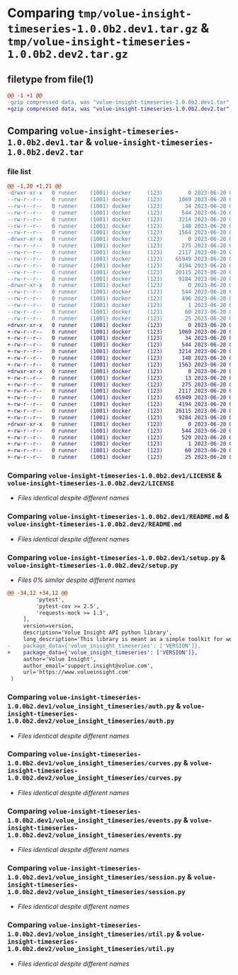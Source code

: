 # Comparing `tmp/volue-insight-timeseries-1.0.0b2.dev1.tar.gz` & `tmp/volue-insight-timeseries-1.0.0b2.dev2.tar.gz`

## filetype from file(1)

```diff
@@ -1 +1 @@
-gzip compressed data, was "volue-insight-timeseries-1.0.0b2.dev1.tar", last modified: Tue Jun 20 08:47:16 2023, max compression
+gzip compressed data, was "volue-insight-timeseries-1.0.0b2.dev2.tar", last modified: Tue Jun 20 08:54:47 2023, max compression
```

## Comparing `volue-insight-timeseries-1.0.0b2.dev1.tar` & `volue-insight-timeseries-1.0.0b2.dev2.tar`

### file list

```diff
@@ -1,20 +1,21 @@
-drwxr-xr-x   0 runner    (1001) docker     (123)        0 2023-06-20 08:47:16.315821 volue-insight-timeseries-1.0.0b2.dev1/
--rw-r--r--   0 runner    (1001) docker     (123)     1069 2023-06-20 08:47:06.000000 volue-insight-timeseries-1.0.0b2.dev1/LICENSE
--rw-r--r--   0 runner    (1001) docker     (123)       34 2023-06-20 08:47:06.000000 volue-insight-timeseries-1.0.0b2.dev1/MANIFEST.in
--rw-r--r--   0 runner    (1001) docker     (123)      544 2023-06-20 08:47:16.315821 volue-insight-timeseries-1.0.0b2.dev1/PKG-INFO
--rw-r--r--   0 runner    (1001) docker     (123)     3214 2023-06-20 08:47:06.000000 volue-insight-timeseries-1.0.0b2.dev1/README.md
--rw-r--r--   0 runner    (1001) docker     (123)      148 2023-06-20 08:47:16.315821 volue-insight-timeseries-1.0.0b2.dev1/setup.cfg
--rw-r--r--   0 runner    (1001) docker     (123)     1564 2023-06-20 08:47:06.000000 volue-insight-timeseries-1.0.0b2.dev1/setup.py
-drwxr-xr-x   0 runner    (1001) docker     (123)        0 2023-06-20 08:47:16.315821 volue-insight-timeseries-1.0.0b2.dev1/volue_insight_timeseries/
--rw-r--r--   0 runner    (1001) docker     (123)      275 2023-06-20 08:47:06.000000 volue-insight-timeseries-1.0.0b2.dev1/volue_insight_timeseries/__init__.py
--rw-r--r--   0 runner    (1001) docker     (123)     2117 2023-06-20 08:47:06.000000 volue-insight-timeseries-1.0.0b2.dev1/volue_insight_timeseries/auth.py
--rw-r--r--   0 runner    (1001) docker     (123)    65949 2023-06-20 08:47:06.000000 volue-insight-timeseries-1.0.0b2.dev1/volue_insight_timeseries/curves.py
--rw-r--r--   0 runner    (1001) docker     (123)     4194 2023-06-20 08:47:06.000000 volue-insight-timeseries-1.0.0b2.dev1/volue_insight_timeseries/events.py
--rw-r--r--   0 runner    (1001) docker     (123)    20115 2023-06-20 08:47:06.000000 volue-insight-timeseries-1.0.0b2.dev1/volue_insight_timeseries/session.py
--rw-r--r--   0 runner    (1001) docker     (123)     9284 2023-06-20 08:47:06.000000 volue-insight-timeseries-1.0.0b2.dev1/volue_insight_timeseries/util.py
-drwxr-xr-x   0 runner    (1001) docker     (123)        0 2023-06-20 08:47:16.315821 volue-insight-timeseries-1.0.0b2.dev1/volue_insight_timeseries.egg-info/
--rw-r--r--   0 runner    (1001) docker     (123)      544 2023-06-20 08:47:16.000000 volue-insight-timeseries-1.0.0b2.dev1/volue_insight_timeseries.egg-info/PKG-INFO
--rw-r--r--   0 runner    (1001) docker     (123)      496 2023-06-20 08:47:16.000000 volue-insight-timeseries-1.0.0b2.dev1/volue_insight_timeseries.egg-info/SOURCES.txt
--rw-r--r--   0 runner    (1001) docker     (123)        1 2023-06-20 08:47:16.000000 volue-insight-timeseries-1.0.0b2.dev1/volue_insight_timeseries.egg-info/dependency_links.txt
--rw-r--r--   0 runner    (1001) docker     (123)       60 2023-06-20 08:47:16.000000 volue-insight-timeseries-1.0.0b2.dev1/volue_insight_timeseries.egg-info/requires.txt
--rw-r--r--   0 runner    (1001) docker     (123)       25 2023-06-20 08:47:16.000000 volue-insight-timeseries-1.0.0b2.dev1/volue_insight_timeseries.egg-info/top_level.txt
+drwxr-xr-x   0 runner    (1001) docker     (123)        0 2023-06-20 08:54:47.688860 volue-insight-timeseries-1.0.0b2.dev2/
+-rw-r--r--   0 runner    (1001) docker     (123)     1069 2023-06-20 08:54:36.000000 volue-insight-timeseries-1.0.0b2.dev2/LICENSE
+-rw-r--r--   0 runner    (1001) docker     (123)       34 2023-06-20 08:54:36.000000 volue-insight-timeseries-1.0.0b2.dev2/MANIFEST.in
+-rw-r--r--   0 runner    (1001) docker     (123)      544 2023-06-20 08:54:47.688860 volue-insight-timeseries-1.0.0b2.dev2/PKG-INFO
+-rw-r--r--   0 runner    (1001) docker     (123)     3214 2023-06-20 08:54:36.000000 volue-insight-timeseries-1.0.0b2.dev2/README.md
+-rw-r--r--   0 runner    (1001) docker     (123)      148 2023-06-20 08:54:47.688860 volue-insight-timeseries-1.0.0b2.dev2/setup.cfg
+-rw-r--r--   0 runner    (1001) docker     (123)     1563 2023-06-20 08:54:36.000000 volue-insight-timeseries-1.0.0b2.dev2/setup.py
+drwxr-xr-x   0 runner    (1001) docker     (123)        0 2023-06-20 08:54:47.688860 volue-insight-timeseries-1.0.0b2.dev2/volue_insight_timeseries/
+-rw-r--r--   0 runner    (1001) docker     (123)       13 2023-06-20 08:54:45.000000 volue-insight-timeseries-1.0.0b2.dev2/volue_insight_timeseries/VERSION
+-rw-r--r--   0 runner    (1001) docker     (123)      275 2023-06-20 08:54:36.000000 volue-insight-timeseries-1.0.0b2.dev2/volue_insight_timeseries/__init__.py
+-rw-r--r--   0 runner    (1001) docker     (123)     2117 2023-06-20 08:54:36.000000 volue-insight-timeseries-1.0.0b2.dev2/volue_insight_timeseries/auth.py
+-rw-r--r--   0 runner    (1001) docker     (123)    65949 2023-06-20 08:54:36.000000 volue-insight-timeseries-1.0.0b2.dev2/volue_insight_timeseries/curves.py
+-rw-r--r--   0 runner    (1001) docker     (123)     4194 2023-06-20 08:54:36.000000 volue-insight-timeseries-1.0.0b2.dev2/volue_insight_timeseries/events.py
+-rw-r--r--   0 runner    (1001) docker     (123)    20115 2023-06-20 08:54:36.000000 volue-insight-timeseries-1.0.0b2.dev2/volue_insight_timeseries/session.py
+-rw-r--r--   0 runner    (1001) docker     (123)     9284 2023-06-20 08:54:36.000000 volue-insight-timeseries-1.0.0b2.dev2/volue_insight_timeseries/util.py
+drwxr-xr-x   0 runner    (1001) docker     (123)        0 2023-06-20 08:54:47.688860 volue-insight-timeseries-1.0.0b2.dev2/volue_insight_timeseries.egg-info/
+-rw-r--r--   0 runner    (1001) docker     (123)      544 2023-06-20 08:54:47.000000 volue-insight-timeseries-1.0.0b2.dev2/volue_insight_timeseries.egg-info/PKG-INFO
+-rw-r--r--   0 runner    (1001) docker     (123)      529 2023-06-20 08:54:47.000000 volue-insight-timeseries-1.0.0b2.dev2/volue_insight_timeseries.egg-info/SOURCES.txt
+-rw-r--r--   0 runner    (1001) docker     (123)        1 2023-06-20 08:54:47.000000 volue-insight-timeseries-1.0.0b2.dev2/volue_insight_timeseries.egg-info/dependency_links.txt
+-rw-r--r--   0 runner    (1001) docker     (123)       60 2023-06-20 08:54:47.000000 volue-insight-timeseries-1.0.0b2.dev2/volue_insight_timeseries.egg-info/requires.txt
+-rw-r--r--   0 runner    (1001) docker     (123)       25 2023-06-20 08:54:47.000000 volue-insight-timeseries-1.0.0b2.dev2/volue_insight_timeseries.egg-info/top_level.txt
```

### Comparing `volue-insight-timeseries-1.0.0b2.dev1/LICENSE` & `volue-insight-timeseries-1.0.0b2.dev2/LICENSE`

 * *Files identical despite different names*

### Comparing `volue-insight-timeseries-1.0.0b2.dev1/README.md` & `volue-insight-timeseries-1.0.0b2.dev2/README.md`

 * *Files identical despite different names*

### Comparing `volue-insight-timeseries-1.0.0b2.dev1/setup.py` & `volue-insight-timeseries-1.0.0b2.dev2/setup.py`

 * *Files 0% similar despite different names*

```diff
@@ -34,12 +34,12 @@
         'pytest',
         'pytest-cov >= 2.5',
         'requests-mock >= 1.3',
     ],
     version=version,
     description='Volue Insight API python library',
     long_description='This library is meant as a simple toolkit for working with data from https://api.volueinsight.com/ (or equivalent services).  Note that access is based on some sort of login credentials, this library is not all that useful unless you have a valid Volue Insight account.',
-    package_data={'volue_inisight_timeseries': ['VERSION']},
+    package_data={'volue_insight_timeseries': ['VERSION']},
     author='Volue Insight',
     author_email='support.insight@volue.com',
     url='https://www.volueinsight.com'
 )
```

### Comparing `volue-insight-timeseries-1.0.0b2.dev1/volue_insight_timeseries/auth.py` & `volue-insight-timeseries-1.0.0b2.dev2/volue_insight_timeseries/auth.py`

 * *Files identical despite different names*

### Comparing `volue-insight-timeseries-1.0.0b2.dev1/volue_insight_timeseries/curves.py` & `volue-insight-timeseries-1.0.0b2.dev2/volue_insight_timeseries/curves.py`

 * *Files identical despite different names*

### Comparing `volue-insight-timeseries-1.0.0b2.dev1/volue_insight_timeseries/events.py` & `volue-insight-timeseries-1.0.0b2.dev2/volue_insight_timeseries/events.py`

 * *Files identical despite different names*

### Comparing `volue-insight-timeseries-1.0.0b2.dev1/volue_insight_timeseries/session.py` & `volue-insight-timeseries-1.0.0b2.dev2/volue_insight_timeseries/session.py`

 * *Files identical despite different names*

### Comparing `volue-insight-timeseries-1.0.0b2.dev1/volue_insight_timeseries/util.py` & `volue-insight-timeseries-1.0.0b2.dev2/volue_insight_timeseries/util.py`

 * *Files identical despite different names*

